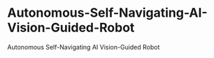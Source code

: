 # Autonomous-Self-Navigating-AI-Vision-Guided-Robot
Autonomous Self-Navigating AI Vision-Guided Robot
